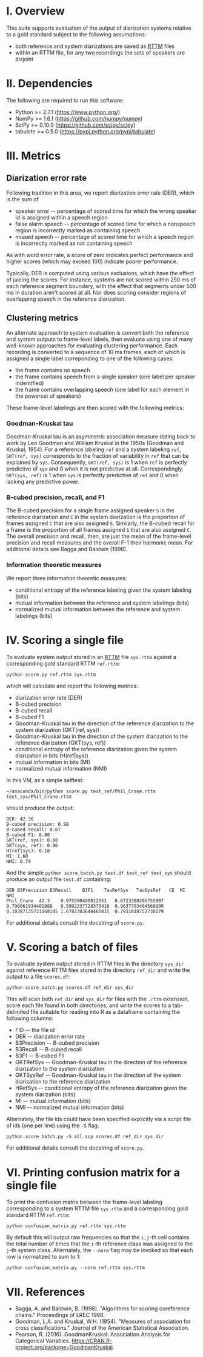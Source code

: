 # I. Overview
This suite supports evaluation of the output of diarization systems relative to a gold standard subject to the following assumptions:

- both reference and system diarizations are saved as [RTTM](https://catalog.ldc.upenn.edu/docs/LDC2004T12/RTTM-format-v13.pdf) files
- within an RTTM file, for any two recordings the sets of speakers are disjoint


# II. Dependencies
The following are required to run this software:

- Python >= 2.7.1 (https://www.python.org/)
- NumPy >= 1.6.1 (https://github.com/numpy/numpy)
- SciPy >= 0.10.0 (https://github.com/scipy/scipy)
- tabulate >= 0.5.0 (https://pypi.python.org/pypi/tabulate)


# III. Metrics
## Diarization error rate
Following tradition in this area, we report diarization error rate (DER), which
 is the sum of

- speaker error  --  percentage of scored time for which the wrong speaker id
  is assigned within a speech region
- false alarm speech  --   percentage of scored time for which a nonspeech
  region is incorrectly marked as containing speech
- missed speech  --  percentage of scored time for which a speech region is
  incorrectly marked as not containing speech

As with word error rate, a score of zero indicates perfect performance and
higher scores (which may exceed 100) indicate poorer performance.

Typically, DER is computed using various exclusions, which have the effect of
juicing the scores. For instance, systems are not scored within 250 ms of
each reference segment boundary, with the effect that segments under 500 ms in
duration aren't scored at all. Nor does scoring consider regions of overlapping
speech in the reference diarization.

## Clustering metrics
An alternate approach to system evaluation is convert both the reference and
system outputs to frame-level labels, then evaluate using one of many
well-known approaches for evaluating clustering performance. Each recording
is converted to a sequence of 10 ms frames, each of which is assigned a single
label correponding to one of the following cases:

- the frame contains no speech
- the frame contains speech from a single speaker (one label per speaker
  indentified)
- the frame contains overlapping speech (one label for each element in the
  powerset of speakers)

These frame-level labelings are then scored with the following metrics:

### Goodman-Kruskal tau
Goodman-Kruskal tau is an asymmetric association measure dating back to work by Leo Goodman and William Kruskal in the 1950s (Goodman and Kruskal, 1954). For a reference labeling ``ref`` and a system labeling ``ref``, ``GKT(ref, sys)`` corresponds to the fraction of variability in ``ref`` that can be explained by ``sys``. Consequently, ``GKT(ref, sys)`` is 1 when ``ref`` is perfectly predictive of ``sys`` and 0 when it is not predictive at all. Correspondingly, ``GKT(sys, ref)`` is 1 when ``sys`` is perfectly predictive of ``ref`` and 0 when lacking any predictive power.

### B-cubed precision, recall, and F1
The B-cubed precision for a single frame assigned speaker ``S`` in the reference diarization and ``C`` in the system diarization is the proportion of frames assigned ``C`` that are also assigned ``S``. Similarly, the B-cubed recall for a frame is the proportion of all frames assigned ``S`` that are also assigned ``C``. The overall precision and recall, then, are just the mean of the frame-level precision and recall measures and the overall F-1 their harmonic mean. For additional details see Bagga and Baldwin (1998).

### Information theoretic measures
We report three information theoretic measures:

- conditional entropy of the reference labeling given the system labeling (bits)
- mutual information between the reference and system labelings (bits)
- normalized mutual information between the reference and system labelings (bits)


# IV. Scoring a single file
To evaluate system output stored in an [RTTM](https://catalog.ldc.upenn.edu/docs/LDC2004T12/RTTM-format-v13.pdf) file ``sys.rttm`` against a corresponding gold standard RTTM ``ref.rttm``:

    python score.py ref.rttm sys.rttm

which will calculate and report the following metrics:

- diarization error rate (DER)
- B-cubed precision
- B-cubed recall
- B-cubed F1
- Goodman-Kruskal tau in the direction of the reference diarization to the
  system diarization (GKT(ref, sys))
- Goodman-Kruskal tau in the direction of the system diarization to the
  reference diarization (GKT(sys, ref))
- conditional entropy of the reference diarization given the system
  diarization in bits (H(ref|sys))
- mutual information in bits (MI)
- normalized mutual information (NMI)

In this VM, as a simple selftest:

    ~/anaconda/bin/python score.py test_ref/Phil_Crane.rttm test_sys/Phil_Crane.rttm

should produce the output:

```
DER: 42.30
B-cubed precision: 0.98
B-cubed recall: 0.67
B-cubed F1: 0.80
GKT(ref, sys): 0.60
GKT(sys, ref): 0.96
H(ref|sys): 0.10
MI: 1.68
NMI: 0.79
```

And the simple `python score_batch.py test.df test_ref test_sys` should produce an output file `test.df` containing:
```
DER	B3Precision	B3Recall	B3F1	TauRefSys	TauSysRef	CE	MI	NMI
Phil_Crane	42.3	0.975590490012551	0.6723380205755907	0.796061934401888	0.5992237728375416	0.9637703404560899	0.10387135721168145	1.6782303644465815	0.7931818752730179
```

 For additional details consult the docstring of ``score.py``.


# V. Scoring a batch of files
To evaluate system output stored in RTTM files in the directory ``sys_dir`` against reference RTTM files stored in the directory ``ref_dir`` and write the output to a file ``scores.df``:

    python score_batch.py scores.df ref_dir sys_dir

This will scan both ``ref_dir`` and ``sys_dir`` for files with the ``.rttm`` extension, score each file found in both directories, and write the scores to a tab-delimited file suitable for reading into R as a dataframe containing the following columns:

- FID  --  the file id
- DER  --  diarization error rate
- B3Precision  --  B-cubed precision
- B3Recall  --  B-cubed recall
- B3F1  --  B-cubed F1
- GKTRefSys  --  Goodman-Kruskal tau in the direction of the reference
  diarization to the system diarization
- GKTSysRef  --  Goodman-Kruskal tau in the direction of the system diarization
  to the reference diarization
- HRefSys  --  conditional entropy of the reference diarization given the
  system diarization (bits)
- MI  --  mutual information (bits)
- NMI  --  normalized mutual information (bits)

 Alternately, the file ids could have been specified explicitly via a script file of ids (one per line) using the ``-S`` flag:

    python score_batch.py -S all.scp scores.df ref_dir sys_dir

 For additional details consult the docstring of ``score.py``.


# VI. Printing confusion matrix for a single file

To print the confusion matrix between the frame-level labeling corresponding to
a system RTTM file ``sys.rttm`` and a corresponding gold standard RTTM ``ref.rttm``:

    python confusion_matrix.py ref.rttm sys.rttm

By default this will output raw frequencies so that the ``i,j``-th cell contains the
total number of times that the ``i``-th reference class was assigned to the ``j``-th
system class. Alternately, the ``--norm`` flag may be invoked so that each row is normalized
to sum to 1:

    python confusion_matrix.py --norm ref.rttm sys.rttm


# VII. References
- Bagga, A. and Baldwin, B. (1998). "Algorithms for scoring coreference
  chains." Proceedings of LREC 1998.
- Goodman, L.A. and Kruskal, W.H. (1954). "Measures of association for
  cross classifications." Journal of the American Statistical Association.
- Pearson, R. (2016). GoodmanKruskal: Association Analysis for Categorical
  Variables. https://CRAN.R-project.org/package=GoodmanKruskal.
